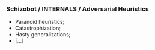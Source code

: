 ### Schizobot / INTERNALS / Adversarial Heuristics
* Paranoid heuristics;
* Catastrophization;
* Hasty generalizations;
* [...]
